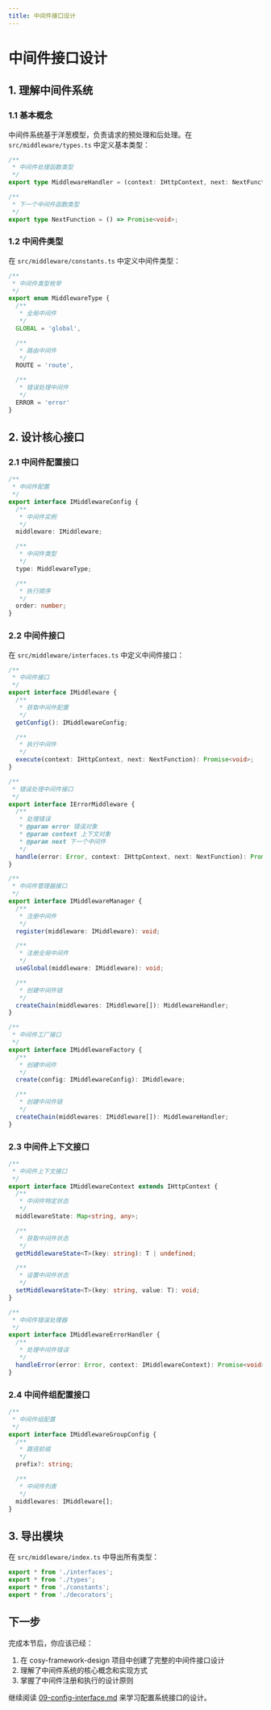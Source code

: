 ```yaml
---
title: 中间件接口设计
---
```


# 中间件接口设计

## 1. 理解中间件系统

### 1.1 基本概念

中间件系统基于洋葱模型，负责请求的预处理和后处理。在 `src/middleware/types.ts` 中定义基本类型：

```typescript
/**
 * 中间件处理函数类型
 */
export type MiddlewareHandler = (context: IHttpContext, next: NextFunction) => Promise<void>;

/**
 * 下一个中间件函数类型
 */
export type NextFunction = () => Promise<void>;
```

### 1.2 中间件类型

在 `src/middleware/constants.ts` 中定义中间件类型：

```typescript
/**
 * 中间件类型枚举
 */
export enum MiddlewareType {
  /**
   * 全局中间件
   */
  GLOBAL = 'global',

  /**
   * 路由中间件
   */
  ROUTE = 'route',

  /**
   * 错误处理中间件
   */
  ERROR = 'error'
}
```

## 2. 设计核心接口

### 2.1 中间件配置接口

```typescript
/**
 * 中间件配置
 */
export interface IMiddlewareConfig {
  /**
   * 中间件实例
   */
  middleware: IMiddleware;

  /**
   * 中间件类型
   */
  type: MiddlewareType;

  /**
   * 执行顺序
   */
  order: number;
}
```

### 2.2 中间件接口

在 `src/middleware/interfaces.ts` 中定义中间件接口：

```typescript
/**
 * 中间件接口
 */
export interface IMiddleware {
  /**
   * 获取中间件配置
   */
  getConfig(): IMiddlewareConfig;

  /**
   * 执行中间件
   */
  execute(context: IHttpContext, next: NextFunction): Promise<void>;
}

/**
 * 错误处理中间件接口
 */
export interface IErrorMiddleware {
  /**
   * 处理错误
   * @param error 错误对象
   * @param context 上下文对象
   * @param next 下一个中间件
   */
  handle(error: Error, context: IHttpContext, next: NextFunction): Promise<void>;
}

/**
 * 中间件管理器接口
 */
export interface IMiddlewareManager {
  /**
   * 注册中间件
   */
  register(middleware: IMiddleware): void;

  /**
   * 注册全局中间件
   */
  useGlobal(middleware: IMiddleware): void;

  /**
   * 创建中间件链
   */
  createChain(middlewares: IMiddleware[]): MiddlewareHandler;
}

/**
 * 中间件工厂接口
 */
export interface IMiddlewareFactory {
  /**
   * 创建中间件
   */
  create(config: IMiddlewareConfig): IMiddleware;

  /**
   * 创建中间件链
   */
  createChain(middlewares: IMiddleware[]): MiddlewareHandler;
}
```

### 2.3 中间件上下文接口

```typescript
/**
 * 中间件上下文接口
 */
export interface IMiddlewareContext extends IHttpContext {
  /**
   * 中间件特定状态
   */
  middlewareState: Map<string, any>;

  /**
   * 获取中间件状态
   */
  getMiddlewareState<T>(key: string): T | undefined;

  /**
   * 设置中间件状态
   */
  setMiddlewareState<T>(key: string, value: T): void;
}

/**
 * 中间件错误处理器
 */
export interface IMiddlewareErrorHandler {
  /**
   * 处理中间件错误
   */
  handleError(error: Error, context: IMiddlewareContext): Promise<void>;
}
```

### 2.4 中间件组配置接口

```typescript
/**
 * 中间件组配置
 */
export interface IMiddlewareGroupConfig {
  /**
   * 路径前缀
   */
  prefix?: string;

  /**
   * 中间件列表
   */
  middlewares: IMiddleware[];
}
```

## 3. 导出模块

在 `src/middleware/index.ts` 中导出所有类型：

```typescript
export * from './interfaces';
export * from './types';
export * from './constants';
export * from './decorators';
```

## 下一步

完成本节后，你应该已经：
1. 在 cosy-framework-design 项目中创建了完整的中间件接口设计
2. 理解了中间件系统的核心概念和实现方式
3. 掌握了中间件注册和执行的设计原则

继续阅读 [09-config-interface.md](./09-config-interface.md) 来学习配置系统接口的设计。 
